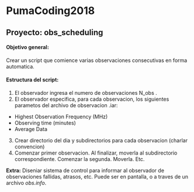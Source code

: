 # PumaCoding2018
## Proyecto: obs_scheduling
#### Objetivo general:
Crear un script que comience varias observaciones consecutivas en forma automatica.
#### Estructura del script:
1. El observador ingresa el numero de observaciones N_obs .
2. El observador especifica, para cada observacion, los siguientes parametos del archivo de observacion <pulsar>.iar:
  * Highest Observation Frequency (MHz)
  * Observing time (minutes)
  * Average Data
3. Crear directorio del dia y subdirectorios para cada observacion (charlar convencion)
4. Comenzar primer observacion. Al finalizar, moverla al subdirectorio correspondiente. Comenzar la segunda. Moverla. Etc.

**Extra:** Diseniar sistema de control para informar al observador de observaciones fallidas, atrasos, etc. Puede ser en pantalla, o a traves de un archivo *obs.info*.